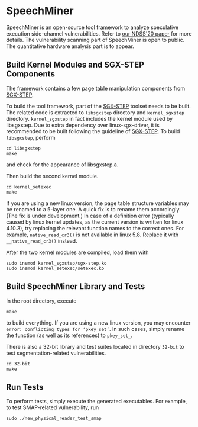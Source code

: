 # SpeechMiner

SpeechMiner is an open-source tool framework to analyze speculative execution side-channel vulnerabilities. Refer to [our NDSS'20 paper](https://www.ndss-symposium.org/ndss-paper/speechminer-a-framework-for-investigating-and-measuring-speculative-execution-vulnerabilities/) for more details. The vulnerability scanning part of SpeechMiner is open to public. The quantitative hardware analysis part is to appear.

## Build Kernel Modules and SGX-STEP Components

The framework contains a few page table manipulation components from [SGX-STEP](https://github.com/jovanbulck/sgx-step). 

To build the tool framework, part of the [SGX-STEP](https://github.com/jovanbulck/sgx-step) toolset needs to be built. The related code is extracted to `libsgxstep` directory and `kernel_sgxstep` directory. `kernel_sgxstep` in fact includes the kernel module used by libsgxstep. Due to extra dependency over linux-sgx-driver, it is recommended to be built following the guideline of [SGX-STEP](https://github.com/jovanbulck/sgx-step). To build `libsgxstep`, perform
```
cd libsgxstep
make
```
and check for the appearance of libsgxstep.a.

Then build the second kernel module.
```
cd kernel_setexec
make
```
If you are using a new linux version, the page table structure variables may be renamed to a 5-layer one. A quick fix is to rename them accordingly. (The fix is under development.)
In case of a definition error (typically caused by linux kernel updates, as the current version is written for linux 4.10.3), try replacing the relevant function names to the correct ones. For example, `native_read_cr3()` is not available in linux 5.8. Replace it with `__native_read_cr3()` instead.

After the two kernel modules are compiled, load them with
```
sudo insmod kernel_sgxstep/sgx-step.ko
sudo insmod kernel_setexec/setexec.ko
```

## Build SpeechMiner Library and Tests

In the root directory, execute
```
make
```
to build everything. If you are using a new linux version, you may encounter ```error: conflicting types for ‘pkey_set’```. In such cases, simply rename the function (as well as its references) to ```pkey_set_```.

There is also a 32-bit library and test suites located in directory ```32-bit``` to test segmentation-related vulnerabilities.
```
cd 32-bit
make
```

## Run Tests

To perform tests, simply execute the generated executables. For example, to test SMAP-related vulnerability, run
```
sudo ./new_physical_reader_test_smap
```
